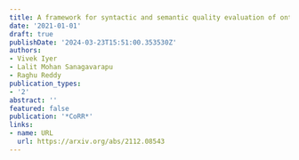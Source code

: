 ```yaml
---
title: A framework for syntactic and semantic quality evaluation of ontologies
date: '2021-01-01'
draft: true
publishDate: '2024-03-23T15:51:00.353530Z'
authors:
- Vivek Iyer
- Lalit Mohan Sanagavarapu
- Raghu Reddy
publication_types:
- '2'
abstract: ''
featured: false
publication: '*CoRR*'
links:
- name: URL
  url: https://arxiv.org/abs/2112.08543
---
```


